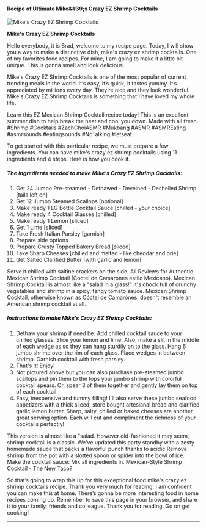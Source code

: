             

#### Recipe of Ultimate Mike&amp;#39;s Crazy EZ Shrimp Cocktails

![Mike's Crazy EZ Shrimp Cocktails](https://img-global.cpcdn.com/recipes/1a286d8dd2c57201/751x532cq70/mikes-crazy-ez-shrimp-cocktails-recipe-main-photo.jpg)

**Mike's Crazy EZ Shrimp Cocktails**

Hello everybody, it is Brad, welcome to my recipe page. Today, I will show you a way to make a distinctive dish, mike's crazy ez shrimp cocktails. One of my favorites food recipes. For mine, I am going to make it a little bit unique. This is gonna smell and look delicious.

Mike's Crazy EZ Shrimp Cocktails is one of the most popular of current trending meals in the world. It’s easy, it’s quick, it tastes yummy. It’s appreciated by millions every day. They’re nice and they look wonderful. Mike's Crazy EZ Shrimp Cocktails is something that I have loved my whole life.

Learn this EZ Mexican Shrimp Cocktail recipe today! This is an excellent summer dish to help break the heat and cool you down. Made with all fresh. #Shrimp #Cocktails #ZachChoiASMR #Mukbang #ASMR #ASMREating #asmrsounds #eatingsounds #NoTalking #letseat.

To get started with this particular recipe, we must prepare a few ingredients. You can have mike's crazy ez shrimp cocktails using 11 ingredients and 4 steps. Here is how you cook it.

##### The ingredients needed to make Mike's Crazy EZ Shrimp Cocktails:

1.  Get 24 Jumbo Pre-steamed - Dethawed - Deveined - Deshelled Shrimp \[tails left on\]
2.  Get 12 Jumbo Steamed Scallops \[optional\]
3.  Make ready 1 LG Bottle Cocktail Sauce \[chilled - your choice\]
4.  Make ready 4 Cocktail Glasses \[chilled\]
5.  Make ready 1 Lemon \[sliced\]
6.  Get 1 Lime \[sliced\]
7.  Take Fresh Italian Parsley \[garnish\]
8.  Prepare side options
9.  Prepare Crusty Topped Bakery Bread \[sliced\]
10.  Take Sharp Cheeses \[chilled and melted - like cheddar and brie\]
11.  Get Salted Clarified Butter \[with garlic and lemon\]

Serve it chilled with saltine crackers on the side. All Reviews for Authentic Mexican Shrimp Cocktail (Coctel de Camarones estilo Mexicano). Mexican Shrimp Cocktail is almost like a "salad in a glass!" It's chock full of crunchy vegetables and shrimp in a spicy, tangy tomato sauce. Mexican Shrimp Cocktail, otherwise known as Cóctel de Camarónes, doesn't resemble an American shrimp cocktail at all.

##### Instructions to make Mike's Crazy EZ Shrimp Cocktails:

1.  Dethaw your shrimp if need be. Add chilled cocktail sauce to your chilled glasses. Slice your lemon and lime. Also, make a slit in the middle of each wedge as so they can hang sturdily on to the glass. Hang 6 jumbo shrimp over the rim of each glass. Place wedges in between shrimp. Garnish cocktail with fresh parsley.
2.  That's it! Enjoy!
3.  Not pictured above but you can also purchase pre-steamed jumbo scallops and pin them to the tops your jumbo shrimp with colorful cocktail spears. Or, spear 3 of them together and gently lay them on top of each cocktail.
4.  Easy, inexpensive and tummy filling! I'll also serve these jumbo seafood appetizers with a thick sliced, store bought artesianal bread and clarified garlic lemon butter. Sharp, salty, chilled or baked cheeses are another great serving option. Each will cut and compliment the richness of your cocktails perfectly!

This version is almost like a "salad. However old-fashioned it may seem, shrimp cocktail is a classic. We've updated this party standby with a zesty homemade sauce that packs a flavorful punch thanks to acidic Remove shrimp from the pot with a slotted spoon or spider into the bowl of ice. Make the cocktail sauce: Mix all ingredients in. Mexican-Style Shrimp Cocktail - The New Taco?

So that’s going to wrap this up for this exceptional food mike's crazy ez shrimp cocktails recipe. Thank you very much for reading. I am confident you can make this at home. There’s gonna be more interesting food in home recipes coming up. Remember to save this page in your browser, and share it to your family, friends and colleague. Thank you for reading. Go on get cooking!

* * *